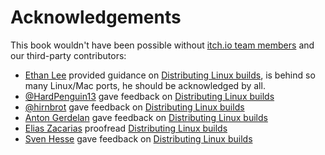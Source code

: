 # Acknowledgements

This book wouldn't have been possible without [itch.io team members](https://itch.io/docs/general/team) and our third-party contributors:

* [Ethan Lee](https://github.com/flibitijibibo) provided guidance on [Distributing Linux builds](/integrating/platforms/linux.md), is behind so many Linux/Mac ports, he should be acknowledged by all.
* [@HardPenguin13](https://twitter.com/hardpenguin13) gave feedback on [Distributing Linux builds](/integrating/platforms/linux.md)
* [@hirnbrot](https://twitter.com/hirnbrot) gave feedback on [Distributing Linux builds](/integrating/platforms/linux.md)
* [Anton Gerdelan](https://twitter.com/capnramses) gave feedback on [Distributing Linux builds](/integrating/platforms/linux.md)
* [Elias Zacarias](https://twitter.com/battlecoder) proofread [Distributing Linux builds](/integrating/platforms/linux.md)
* [Sven Hesse](https://twitter.com/TheRealDrMcCoy) gave feedback on [Distributing Linux builds](/integrating/platforms/linux.md)



